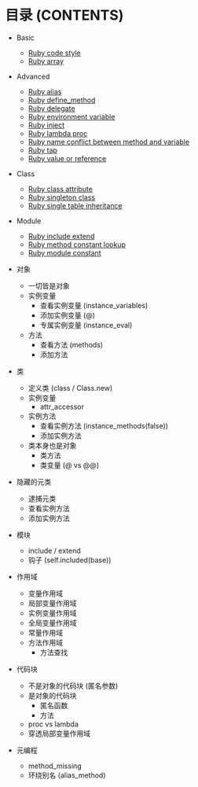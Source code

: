 # 目录 (CONTENTS)

- Basic
  - [Ruby code style](basic/ruby_code_style.md)
  - [Ruby array](basic/ruby_array.md)
- Advanced
  - [Ruby alias](advanced/ruby_alias.md)
  - [Ruby define_method](advanced/ruby_define_method.md)
  - [Ruby delegate](advanced/ruby_delegate.md)
  - [Ruby environment variable](advanced/ruby_environment_variable.md)
  - [Ruby inject](advanced/ruby_inject.md)
  - [Ruby lambda proc](advanced/ruby_lambda_proc.md)
  - [Ruby name conflict between method and variable](advanced/ruby_method_variable_name_conflict.md)
  - [Ruby tap](advanced/ruby_tap.md)
  - [Ruby value or reference](advanced/ruby_value_reference.md)
- Class
  - [Ruby class attribute](class/ruby_class_attribute.md)
  - [Ruby singleton class](class/ruby_singleton_class.md)
  - [Ruby single table inheritance](class/ruby_single_table_inheritance.md)
- Module
  - [Ruby include extend](module/ruby_include_extend.md)
  - [Ruby method constant lookup](module/ruby_method_constant_lookup.md)
  - [Ruby module constant](module/ruby_module_constant.md)

- 对象
  - 一切皆是对象
  - 实例变量
    - 查看实例变量 (instance_variables)
    - 添加实例变量 (@)
    - 专属实例变量 (instance_eval)
  - 方法
    - 查看方法 (methods)
    - 添加方法
- 类
  - 定义类 (class / Class.new)
  - 实例变量
    - attr_accessor
  - 实例方法
    - 查看实例方法 (instance_methods(false))
    - 添加实例方法
  - 类本身也是对象
    - 类方法
    - 类变量 (@ vs @@)
- 隐藏的元类
  - 逮捕元类
  - 查看实例方法
  - 添加实例方法
- 模块
  - include / extend
  - 钩子 (self.included(base))
- 作用域
  - 变量作用域
   - 局部变量作用域
   - 实例变量作用域
   - 全局变量作用域
   - 常量作用域
  - 方法作用域
    - 方法查找
- 代码块
  - 不是对象的代码块 (匿名参数)
  - 是对象的代码块
    - 匿名函数
    - 方法
  - proc vs lambda
  - 穿透局部变量作用域
- 元编程
  - method_missing
  - 环绕别名 (alias_method)
